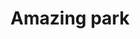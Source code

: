 ---
pid: mp21
title: Amazing park
location_transcription: South Philly
coordinates: "[-75.171654234861, 39.915430899212]"
zipcode: '19148'
gen_neighborhood: South Philadelphia
neighborhood: Whitman,Pennsport,South Philadelphia
outside_phl: 
age: '8'
age_range: 6-13
instagram: 
image_file_name: mp_21.jpg
proposal_transcription: 
topic: Unknown
topic_summary: '0'
type: Park
keywords_other: 
credit: Gavin Harris
image_labels: park
twitter: 
facebook: 
permalink: "/monuments/mp21/"
layout: item-page
---
